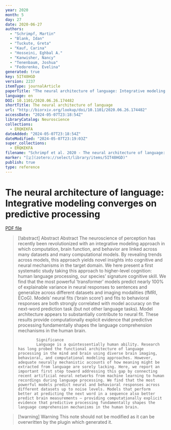 ```yaml
---
year: 2020
month: 5
day: 27
date: 2020-06-27
authors:
  - "Schrimpf, Martin"
  - "Blank, Idan"
  - "Tuckute, Greta"
  - "Kauf, Carina"
  - "Hosseini, Eghbal A."
  - "Kanwisher, Nancy"
  - "Tenenbaum, Joshua"
  - "Fedorenko, Evelina"
generated: true
key: 5IT48HGD
version: 2237
itemType: journalArticle
paperTitle: "The neural architecture of language: Integrative modeling converges on predictive processing"
language: en
DOI: 10.1101/2020.06.26.174482
shortTitle: The neural architecture of language
url: "http://biorxiv.org/lookup/doi/10.1101/2020.06.26.174482"
accessDate: "2024-05-07T23:18:54Z"
libraryCatalog: Neuroscience
collections:
  - ERQKEKFA
dateAdded: "2024-05-07T23:18:54Z"
dateModified: "2024-05-07T23:19:03Z"
super_collections:
  - ERQKEKFA
filename: "Schrimpf et al. 2020 - The neural architecture of language: Integrative modeling converges on predictive processing.pdf"
marker: "[🇿](zotero://select/library/items/5IT48HGD)"
publish: true
type: reference
---
```

# The neural architecture of language: Integrative modeling converges on predictive processing

[PDF file](/Papers/PDFs/Schrimpf%20et%20al.%202020%20-%20The%20neural%20architecture%20of%20language:%20Integrative%20modeling%20converges%20on%20predictive%20processing.pdf)

> [!abstract] Abstract
> Abstract
>           The neuroscience of perception has recently been revolutionized with an integrative modeling approach in which computation, brain function, and behavior are linked across many datasets and many computational models. By revealing trends across models, this approach yields novel insights into cognitive and neural mechanisms in the target domain. We here present a first systematic study taking this approach to higher-level cognition: human language processing, our species’ signature cognitive skill. We find that the most powerful ‘transformer’ models predict nearly 100% of explainable variance in neural responses to sentences and generalize across different datasets and imaging modalities (fMRI, ECoG). Models’ neural fits (‘brain score’) and fits to behavioral responses are both strongly correlated with model accuracy on the next-word prediction task (but not other language tasks). Model architecture appears to substantially contribute to neural fit. These results provide computationally explicit evidence that predictive processing fundamentally shapes the language comprehension mechanisms in the human brain.
>           
>             Significance
>             Language is a quintessentially human ability. Research has long probed the functional architecture of language processing in the mind and brain using diverse brain imaging, behavioral, and computational modeling approaches. However, adequate neurally mechanistic accounts of how meaning might be extracted from language are sorely lacking. Here, we report an important first step toward addressing this gap by connecting recent artificial neural networks from machine learning to human recordings during language processing. We find that the most powerful models predict neural and behavioral responses across different datasets up to noise levels. Models that perform better at predicting the next word in a sequence also better predict brain measurements – providing computationally explicit evidence that predictive processing fundamentally shapes the language comprehension mechanisms in the human brain.

>[!warning] Warning
> This note should not be modified as it can be overwritten by the plugin which generated it.

